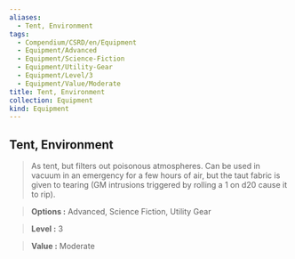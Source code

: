 ```yaml
---
aliases:
  - Tent, Environment
tags:
  - Compendium/CSRD/en/Equipment
  - Equipment/Advanced
  - Equipment/Science-Fiction
  - Equipment/Utility-Gear
  - Equipment/Level/3
  - Equipment/Value/Moderate
title: Tent, Environment
collection: Equipment
kind: Equipment
---
```

## Tent, Environment    
    
>As tent, but filters out poisonous atmospheres. Can be used in vacuum in an emergency for a few hours of air, but the taut fabric is given to tearing (GM intrusions triggered by rolling a 1 on d20 cause it to rip).    
> **Options :** Advanced, Science Fiction, Utility Gear    
> **Level :** 3    
> **Value :** Moderate